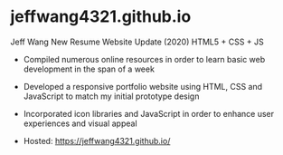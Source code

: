 # jeffwang4321.github.io
Jeff Wang New Resume Website Update (2020) HTML5 + CSS + JS

- Compiled numerous online resources in order to learn basic web development in the span of a week

- Developed a responsive portfolio website using HTML, CSS and JavaScript to match my initial prototype design

- Incorporated icon libraries and JavaScript in order to enhance user experiences and visual appeal

- Hosted: https://jeffwang4321.github.io/
